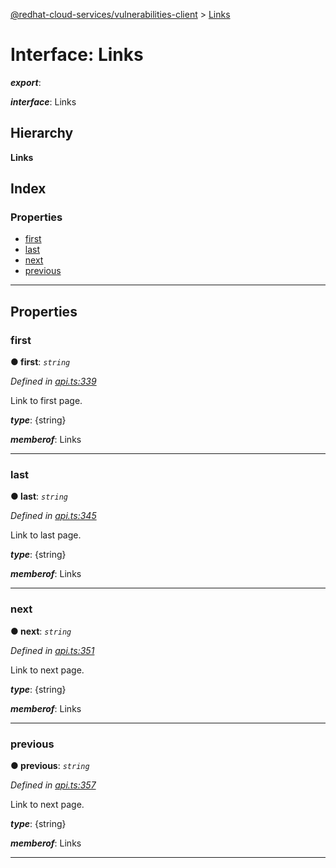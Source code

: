 [@redhat-cloud-services/vulnerabilities-client](../README.md) > [Links](../interfaces/links.md)

# Interface: Links

*__export__*: 

*__interface__*: Links

## Hierarchy

**Links**

## Index

### Properties

* [first](links.md#first)
* [last](links.md#last)
* [next](links.md#next)
* [previous](links.md#previous)

---

## Properties

<a id="first"></a>

###  first

**● first**: *`string`*

*Defined in [api.ts:339](https://github.com/RedHatInsights/javascript-clients/blob/master/packages/vulnerabilities/api.ts#L339)*

Link to first page.

*__type__*: {string}

*__memberof__*: Links

___
<a id="last"></a>

###  last

**● last**: *`string`*

*Defined in [api.ts:345](https://github.com/RedHatInsights/javascript-clients/blob/master/packages/vulnerabilities/api.ts#L345)*

Link to last page.

*__type__*: {string}

*__memberof__*: Links

___
<a id="next"></a>

###  next

**● next**: *`string`*

*Defined in [api.ts:351](https://github.com/RedHatInsights/javascript-clients/blob/master/packages/vulnerabilities/api.ts#L351)*

Link to next page.

*__type__*: {string}

*__memberof__*: Links

___
<a id="previous"></a>

###  previous

**● previous**: *`string`*

*Defined in [api.ts:357](https://github.com/RedHatInsights/javascript-clients/blob/master/packages/vulnerabilities/api.ts#L357)*

Link to next page.

*__type__*: {string}

*__memberof__*: Links

___

